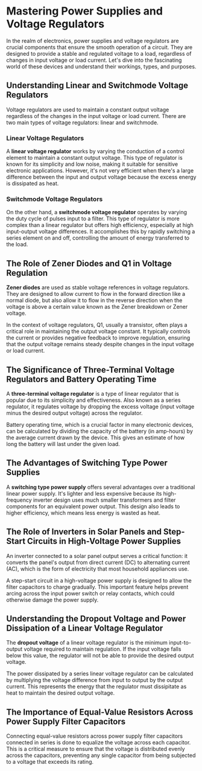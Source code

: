 # Mastering Power Supplies and Voltage Regulators

In the realm of electronics, power supplies and voltage regulators are crucial components that ensure the smooth operation of a circuit. They are designed to provide a stable and regulated voltage to a load, regardless of changes in input voltage or load current. Let's dive into the fascinating world of these devices and understand their workings, types, and purposes.

## Understanding Linear and Switchmode Voltage Regulators

Voltage regulators are used to maintain a constant output voltage regardless of the changes in the input voltage or load current. There are two main types of voltage regulators: linear and switchmode.

### Linear Voltage Regulators

A **linear voltage regulator** works by varying the conduction of a control element to maintain a constant output voltage. This type of regulator is known for its simplicity and low noise, making it suitable for sensitive electronic applications. However, it's not very efficient when there's a large difference between the input and output voltage because the excess energy is dissipated as heat. 

### Switchmode Voltage Regulators

On the other hand, a **switchmode voltage regulator** operates by varying the duty cycle of pulses input to a filter. This type of regulator is more complex than a linear regulator but offers high efficiency, especially at high input-output voltage differences. It accomplishes this by rapidly switching a series element on and off, controlling the amount of energy transferred to the load.

## The Role of Zener Diodes and Q1 in Voltage Regulation

**Zener diodes** are used as stable voltage references in voltage regulators. They are designed to allow current to flow in the forward direction like a normal diode, but also allow it to flow in the reverse direction when the voltage is above a certain value known as the Zener breakdown or Zener voltage.

In the context of voltage regulators, Q1, usually a transistor, often plays a critical role in maintaining the output voltage constant. It typically controls the current or provides negative feedback to improve regulation, ensuring that the output voltage remains steady despite changes in the input voltage or load current.

## The Significance of Three-Terminal Voltage Regulators and Battery Operating Time

A **three-terminal voltage regulator** is a type of linear regulator that is popular due to its simplicity and effectiveness. Also known as a series regulator, it regulates voltage by dropping the excess voltage (input voltage minus the desired output voltage) across the regulator.

Battery operating time, which is a crucial factor in many electronic devices, can be calculated by dividing the capacity of the battery (in amp-hours) by the average current drawn by the device. This gives an estimate of how long the battery will last under the given load.

## The Advantages of Switching Type Power Supplies

A **switching type power supply** offers several advantages over a traditional linear power supply. It's lighter and less expensive because its high-frequency inverter design uses much smaller transformers and filter components for an equivalent power output. This design also leads to higher efficiency, which means less energy is wasted as heat.

## The Role of Inverters in Solar Panels and Step-Start Circuits in High-Voltage Power Supplies

An inverter connected to a solar panel output serves a critical function: it converts the panel's output from direct current (DC) to alternating current (AC), which is the form of electricity that most household appliances use.

A step-start circuit in a high-voltage power supply is designed to allow the filter capacitors to charge gradually. This important feature helps prevent arcing across the input power switch or relay contacts, which could otherwise damage the power supply.

## Understanding the Dropout Voltage and Power Dissipation of a Linear Voltage Regulator

The **dropout voltage** of a linear voltage regulator is the minimum input-to-output voltage required to maintain regulation. If the input voltage falls below this value, the regulator will not be able to provide the desired output voltage.

The power dissipated by a series linear voltage regulator can be calculated by multiplying the voltage difference from input to output by the output current. This represents the energy that the regulator must dissipitate as heat to maintain the desired output voltage.

## The Importance of Equal-Value Resistors Across Power Supply Filter Capacitors

Connecting equal-value resistors across power supply filter capacitors connected in series is done to equalize the voltage across each capacitor. This is a critical measure to ensure that the voltage is distributed evenly across the capacitors, preventing any single capacitor from being subjected to a voltage that exceeds its rating.